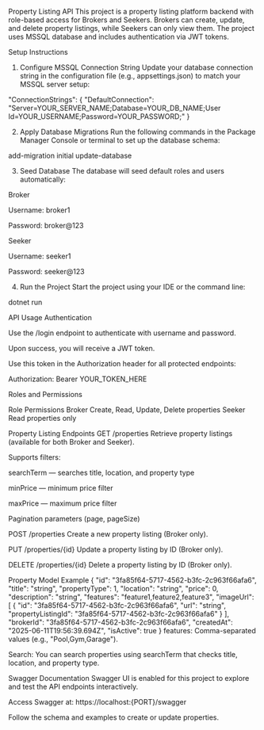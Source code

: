 Property Listing API
This project is a property listing platform backend with role-based access for Brokers and Seekers. Brokers can create, update, and delete property listings, while Seekers can only view them. The project uses MSSQL database and includes authentication via JWT tokens.

Setup Instructions


1. Configure MSSQL Connection String
Update your database connection string in the configuration file (e.g., appsettings.json) to match your MSSQL server setup:

"ConnectionStrings": {
  "DefaultConnection": "Server=YOUR_SERVER_NAME;Database=YOUR_DB_NAME;User Id=YOUR_USERNAME;Password=YOUR_PASSWORD;"
}

2. Apply Database Migrations
Run the following commands in the Package Manager Console or terminal to set up the database schema:

add-migration initial
update-database


3. Seed Database
The database will seed default roles and users automatically:


Broker

Username: broker1

Password: broker@123

Seeker

Username: seeker1

Password: seeker@123


4. Run the Project
Start the project using your IDE or the command line:

dotnet run


API Usage
Authentication

Use the /login endpoint to authenticate with username and password.

Upon success, you will receive a JWT token.

Use this token in the Authorization header for all protected endpoints:

Authorization: Bearer YOUR_TOKEN_HERE


Roles and Permissions

Role	Permissions
Broker	Create, Read, Update, Delete properties
Seeker	Read properties only

Property Listing Endpoints
GET /properties
Retrieve property listings (available for both Broker and Seeker).

Supports filters:

searchTerm — searches title, location, and property type

minPrice — minimum price filter

maxPrice — maximum price filter

Pagination parameters (page, pageSize)

POST /properties
Create a new property listing (Broker only).

PUT /properties/{id}
Update a property listing by ID (Broker only).

DELETE /properties/{id}
Delete a property listing by ID (Broker only).

Property Model Example
{
  "id": "3fa85f64-5717-4562-b3fc-2c963f66afa6",
  "title": "string",
  "propertyType": 1,
  "location": "string",
  "price": 0,
  "description": "string",
  "features": "feature1,feature2,feature3",
  "imageUrl": [
    {
      "id": "3fa85f64-5717-4562-b3fc-2c963f66afa6",
      "url": "string",
      "propertyListingId": "3fa85f64-5717-4562-b3fc-2c963f66afa6"
    }
  ],
  "brokerId": "3fa85f64-5717-4562-b3fc-2c963f66afa6",
  "createdAt": "2025-06-11T19:56:39.694Z",
  "isActive": true
}
features: Comma-separated values (e.g., "Pool,Gym,Garage").

Search: You can search properties using searchTerm that checks title, location, and property type.

Swagger Documentation
Swagger UI is enabled for this project to explore and test the API endpoints interactively.

Access Swagger at: https://localhost:{PORT}/swagger

Follow the schema and examples to create or update properties.